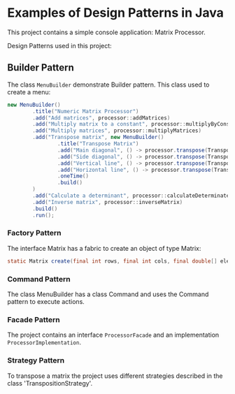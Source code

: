 # Examples of Design Patterns in Java

This project contains a simple console application: Matrix Processor. 

Design Patterns used in this project:

## Builder Pattern

The class `MenuBuilder` demonstrate Builder pattern. This class used to create a menu:

```java
new MenuBuilder()
        .title("Numeric Matrix Processor")
        .add("Add matrices", processor::addMatrices)
        .add("Multiply matrix to a constant", processor::multiplyByConstant)
        .add("Multiply matrices", processor::multiplyMatrices)
        .add("Transpose matrix", new MenuBuilder()
                .title("Transpose Matrix")
                .add("Main diagonal", () -> processor.transpose(TranspositionStrategy.MAIN_DIAGONAL))
                .add("Side diagonal", () -> processor.transpose(TranspositionStrategy.SIDE_DIAGONAL))
                .add("Vertical line", () -> processor.transpose(TranspositionStrategy.VERTICAL_AXIS))
                .add("Horizontal line", () -> processor.transpose(TranspositionStrategy.HORIZONTAL_AXIS))
                .oneTime()
                .build()
        )
        .add("Calculate a determinant", processor::calculateDeterminate)
        .add("Inverse matrix", processor::inverseMatrix)
        .build()
        .run();
```

### Factory Pattern

The interface Matrix has a fabric to create an object of type Matrix:

```java
static Matrix create(final int rows, final int cols, final double[] elements) {...}
```

### Command Pattern

The class MenuBuilder has a class Command and uses the Command pattern to execute actions.

### Facade Pattern

The project contains an interface `ProcessorFacade` and an implementation `ProcessorImplementation`. 

### Strategy Pattern

To transpose a matrix the project uses different strategies described in the class 'TranspositionStrategy'.

